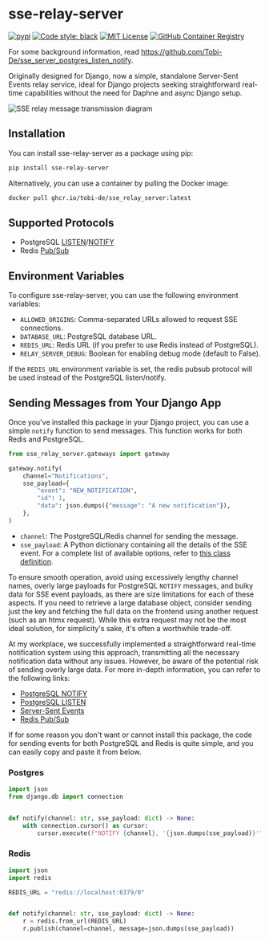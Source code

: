 # sse-relay-server

[![pypi](https://badge.fury.io/py/sse-relay-server.svg)](https://pypi.org/project/sse-relay-server/)
[![Code style: black](https://img.shields.io/badge/code%20style-black-000000.svg)](https://github.com/psf/black)
[![MIT License](https://img.shields.io/badge/license-MIT-blue.svg)](https://github.com/Tobi-De/fuzzy-couscous/blob/main/LICENSE)
[![GitHub Container Registry](https://img.shields.io/badge/Docker%20Pulls-GitHub%20Container%20Registry-blue)](https://github.com/Tobi-De/sse_relay_server/pkgs/container/sse_relay_server)

For some background information, read https://github.com/Tobi-De/sse_server_postgres_listen_notify.

Originally designed for Django, now a simple, standalone Server-Sent Events relay service, ideal for Django projects
seeking
straightforward real-time capabilities without the need for Daphne and async Django setup.

![SSE relay message transmission diagram](diagram.png)

## Installation

You can install sse-relay-server as a package using pip:

```sh
pip install sse-relay-server
```

Alternatively, you can use a container by pulling the Docker image:

```sh
docker pull ghcr.io/tobi-de/sse_relay_server:latest
```

## Supported Protocols

- PostgreSQL [LISTEN](https://www.postgresql.org/docs/current/sql-listen.html)/[NOTIFY](https://www.postgresql.org/docs/15/sql-notify.html)
- Redis [Pub/Sub](https://redis.io/topics/pubsub)

## Environment Variables

To configure sse-relay-server, you can use the following environment variables:

- `ALLOWED_ORIGINS`: Comma-separated URLs allowed to request SSE connections.
- `DATABASE_URL`: PostgreSQL database URL.
- `REDIS_URL`: Redis URL (if you prefer to use Redis instead of PostgreSQL).
- `RELAY_SERVER_DEBUG`: Boolean for enabling debug mode (default to False).

If the `REDIS_URL` environment variable is set, the redis pubsub protocol will be used instead of the PostgreSQL
listen/notify.

## Sending Messages from Your Django App

Once you've installed this package in your Django project, you can use a simple `notify` function to send messages. This
function works for both Redis and PostgreSQL.

```python
from sse_relay_server.gateways import gateway

gateway.notify(
    channel="Notifications",
    sse_payload={
        "event": "NEW_NOTIFICATION",
        "id": 1,
        "data": json.dumps({"message": "A new notification"}),
    },
)
```

- `channel`: The PostgreSQL/Redis channel for sending the message.
- `sse_payload`: A Python dictionary containing all the details of the SSE event. For a complete list of available
  options, refer to [this class definition](https://github.com/sysid/sse-starlette/blob/main/sse_starlette/sse.py#L50).

To ensure smooth operation, avoid using excessively lengthy channel names, overly large payloads for PostgreSQL `NOTIFY`
messages, and bulky data for SSE event payloads, as there are size limitations for each of these aspects. If you need to
retrieve a large database object, consider sending just the key and fetching the full data on the frontend using another
request (such as an htmx request). While this extra request may not be the most ideal solution, for simplicity's sake,
it's often a worthwhile trade-off.

At my workplace, we successfully implemented a straightforward real-time notification system using this approach,
transmitting all the necessary notification data without any issues. However, be aware of the potential risk of sending
overly large data. For more in-depth information, you can refer to the following links:

- [PostgreSQL NOTIFY](https://www.postgresql.org/docs/15/sql-notify.html)
- [PostgreSQL LISTEN](https://www.postgresql.org/docs/current/sql-listen.html)
- [Server-Sent Events](https://developer.mozilla.org/en-US/docs/Web/API/Server-sent_events/Using_server-sent_events)
- [Redis Pub/Sub](https://redis.io/topics/pubsub)

If for some reason you don't want or cannot install this package, the code for sending events for both PostgreSQL and
Redis is quite simple, and you can easily copy and paste it from below.

### Postgres

```python
import json
from django.db import connection


def notify(channel: str, sse_payload: dict) -> None:
    with connection.cursor() as cursor:
        cursor.execute(f"NOTIFY {channel}, '{json.dumps(sse_payload)}'")
```

### Redis

```python
import json
import redis

REDIS_URL = "redis://localhost:6379/0"


def notify(channel: str, sse_payload: dict) -> None:
    r = redis.from_url(REDIS_URL)
    r.publish(channel=channel, message=json.dumps(sse_payload))
```
